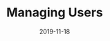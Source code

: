---
draft: false
title: "Managing Users"
date: 2019-11-18
publishdate: 2019-11-18
lastmod: 2019-11-19
menu:
  docs:
    parent: administrating
    name: Managing users
    weight: 10
toc: true
weight: 10 #rem
categories: [administrating]
---
